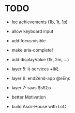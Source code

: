# TODO


- loc achievements (1b, 1t, 1p)

- allow keyboard input
- add focus:visible
- make aria-complete!

- add displayValue (1k, 2m, ...)

- layer 5: it-services +iIιξ
- layer 6: end2end-app @eEηε
- layer 7: saas $sSΣσ

- better Motivation

- build Ascii-House with LoC
